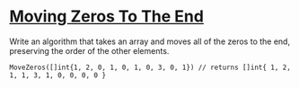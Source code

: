 # [Moving Zeros To The End](https://www.codewars.com/kata/52597aa56021e91c93000cb0)

Write an algorithm that takes an array and moves all of the zeros to the end, preserving the order of the other elements.
````
MoveZeros([]int{1, 2, 0, 1, 0, 1, 0, 3, 0, 1}) // returns []int{ 1, 2, 1, 1, 3, 1, 0, 0, 0, 0 }
````
